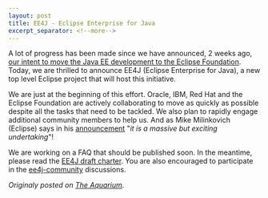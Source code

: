 ```yaml
---
layout: post
title: EE4J - Eclipse Enterprise for Java
excerpt_separator: <!--more-->
---
```

 
A lot of progress has been made since  <!--more-->we have announced, 2 weeks ago, [our intent to move the Java EE development to the Eclipse Foundation](http://delabassee.com/Opening-up-Java-EE-update/). Today, we are thrilled to announce EE4J (Eclipse Enterprise for Java), a new top level Eclipse project that will host this initiative.

We are just at the beginning of this effort. Oracle, IBM, Red Hat and the Eclipse Foundation are actively collaborating to move as quickly as possible despite all the tasks that need to be tackled. We also plan to rapidly engage additional community members to help us. And as Mike Milinkovich (Eclipse) says in his [announcement](https://mmilinkov.wordpress.com/2017/09/28/introducing-ee4j) "*it is a massive but exciting undertaking*"! 

We are working on a FAQ that should be published soon. In the meantime, please read the [EE4J draft charter](https://projects.eclipse.org/projects/ee4j/charter). You are also encouraged to participate in the [ee4j-community](https://dev.eclipse.org/mailman/listinfo/ee4j-community) discussions.

*Originaly posted on [The Aquarium](https://blogs.oracle.com/theaquarium/ee4j-eclipse-enterprise-for-java)*.

